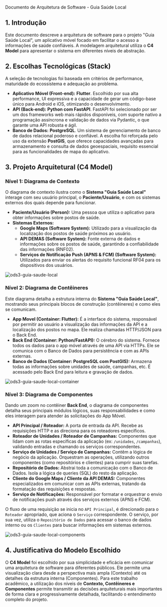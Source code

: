 Documento de Arquitetura de Software - Guia Saúde Local

## 1. Introdução

Este documento descreve a arquitetura de software para o projeto "Guia Saúde Local", um aplicativo móvel focado em facilitar o acesso a informações de saúde confiáveis. A modelagem arquitetural utiliza o **C4 Model** para apresentar o sistema em diferentes níveis de abstração.

## 2. Escolhas Tecnológicas (Stack)

A seleção de tecnologias foi baseada em critérios de performance, maturidade do ecossistema e adequação ao problema.

- **Aplicativo Móvel (Front-end):** **Flutter**. Escolhido por sua alta performance, UI expressiva e a capacidade de gerar um código-base único para Android e iOS, otimizando o desenvolvimento.
- **API (Back-end):** **Python com FastAPI**. FastAPI foi selecionado por ser um dos frameworks web mais rápidos disponíveis, com suporte nativo a programação assíncrona e validação de dados via Pydantic, o que garante uma API robusta e ágil.
- **Banco de Dados:** **PostgreSQL**. Um sistema de gerenciamento de banco de dados relacional poderoso e confiável. A escolha foi reforçada pelo uso da extensão **PostGIS**, que oferece capacidades avançadas para armazenamento e consulta de dados geoespaciais, requisito essencial para as funcionalidades de mapa do aplicativo.

## 3. Projeto Arquitetural (C4 Model)

### Nível 1: Diagrama de Contexto

O diagrama de contexto ilustra como o **Sistema "Guia Saúde Local"** interage com seu usuário principal, o **Paciente/Usuário**, e com os sistemas externos dos quais depende para funcionar.

- **Paciente/Usuário (Person):** Uma pessoa que utiliza o aplicativo para obter informações sobre postos de saúde.
- **Sistemas Externos:**
    - **Google Maps (Software System):** Utilizado para a visualização da localização dos postos de saúde próximos ao usuário.
    - **API DEMAS (Software System):** Fonte externa de dados e informações sobre os postos de saúde, garantindo a confiabilidade das informações (RNF02).
    - **Serviços de Notificação Push (APNS & FCM) (Software System):** Utilizados para enviar os alertas do requisito funcional RF04 para os dispositivos dos usuários.

![ods3-guia-saude-local](https://github.com/user-attachments/assets/ea27bbdb-5eae-4704-92bb-207b57fc10bd)

### Nível 2: Diagrama de Contêineres

Este diagrama detalha a estrutura interna do **Sistema "Guia Saúde Local"**, mostrando seus principais blocos de construção (contêineres) e como eles se comunicam.

- **App Movel (Container: Flutter):** É a interface do sistema, responsável por permitir ao usuário a visualização das informações da API e a localização dos postos no mapa. Ele realiza chamadas HTTP/JSON para o Back End.
- **Back End (Container: Python/FastAPI):** O cérebro do sistema. Fornece todos os dados para o app móvel através de uma API via HTTPs. Ele se comunica com o Banco de Dados para persistência e com as APIs externas.
- **Banco de Dados (Container: PostgreSQL com PostGIS):** Armazena todas as informações sobre unidades de saúde, campanhas, etc. É acessado pelo Back End para leitura e gravação de dados.

![ods3-guia-saude-local-container](https://github.com/user-attachments/assets/e4b19ae8-6981-4bff-92d7-122387fb2545)

### Nível 3: Diagrama de Componentes

Dando um zoom no contêiner **Back End**, o diagrama de componentes detalha seus principais módulos lógicos, suas responsabilidades e como eles interagem para atender às solicitações do App Móvel.

- **API Principal / Roteador:** A porta de entrada da API. Recebe as requisições HTTP e as direciona para os roteadores específicos.
- **Roteador de Unidades / Roteador de Campanhas:** Componentes que lidam com as rotas específicas da aplicação (ex: `/unidades`, `/campanhas`), validando entradas e chamando os serviços correspondentes.
- **Serviço de Unidades / Serviço de Campanhas:** Contêm a lógica de negócio da aplicação. Orquestram as operações, utilizando outros componentes (como repositórios e clientes) para cumprir suas tarefas.
- **Repositório de Dados:** Abstrai toda a comunicação com o Banco de Dados. Isola a lógica de queries (SQL) do resto da aplicação.
- **Cliente do Google Maps / Cliente da API DEMAS:** Componentes especializados em comunicar com as APIs externas, tratando da formatação das requisições e respostas.
- **Serviço de Notificações:** Responsável por formatar e orquestrar o envio de notificações push através dos serviços externos (APNS e FCM).

O fluxo de uma requisição se inicia no `API Principal`, é direcionado para o `Roteador` apropriado, que aciona o `Serviço` correspondente. O serviço, por sua vez, utiliza o `Repositório de Dados` para acessar o banco de dados interno ou os `Clientes` para buscar informações em sistemas externos.

![ods3-guia-saude-local-components](https://github.com/user-attachments/assets/cd861701-3105-49d7-8ca1-b6c3c443d6ee)

## 4. Justificativa do Modelo Escolhido

O **C4 Model** foi escolhido por sua simplicidade e eficácia em comunicar uma arquitetura de software para diferentes públicos. Ele permite uma visualização clara desde a perspectiva mais ampla (Contexto) até os detalhes da estrutura interna (Componentes). Para este trabalho acadêmico, a utilização dos níveis de **Contexto, Contêineres e Componentes** permite transmitir as decisões arquiteturais mais importantes de forma clara e progressivamente detalhada, facilitando o entendimento completo do projeto.
